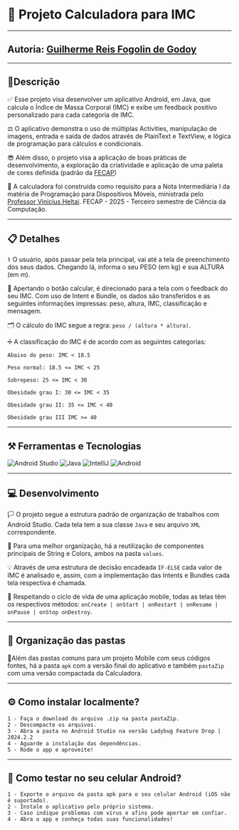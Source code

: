 # 📱 Projeto Calculadora para IMC

---

## Autoria: [Guilherme Reis Fogolin de Godoy](https://www.linkedin.com/in/guilhermefogolin/)

---

## 📄Descrição

✅ Esse projeto visa desenvolver um aplicativo Android, em Java, que calcula o Índice de Massa Corporal (IMC) e exibe um feedback positivo personalizado para cada categoria de IMC. 

⚖️ O aplicativo demonstra o uso de múltiplas Activities, manipulação de imagens, entrada e saída de dados através de PlainText e TextView, e lógica de programação para cálculos e condicionais. 

😎 Além disso, o projeto visa a aplicação de boas práticas de desenvolvimento, a exploração da criatividade e aplicação de uma paleta de cores definida (padrão da [FECAP](https://www.fecap.br))

🏫 A calculadora foi construída como requisito para a Nota Intermediária I da matéria de Programação para Dispositivos Móveis, ministrada pelo [Professor Vinicius Heltai](https://www.linkedin.com/in/vheltai/). FECAP - 2025 - Terceiro semestre de Ciência da Computação.

---

## 📋 Detalhes

⚕️ O usuário, após passar pela tela principal, vai até a tela de preenchimento dos seus dados. Chegando lá, informa o seu PESO (em kg) e sua ALTURA (em m).

🧮 Apertando o botão calcular, é direcionado para a tela com o feedback do seu IMC. Com uso de Intent e Bundle, os dados são transferidos e as seguintes informações impressas: peso, altura, IMC, classificação e mensagem.

🗂️ O cálculo do IMC segue a regra: ` peso / (altura * altura) `.

➗ A classificação do IMC é de acordo com as seguintes categorias:

```
Abaixo do peso: IMC < 18.5

Peso normal: 18.5 <= IMC < 25

Sobrepeso: 25 <= IMC < 30

Obesidade grau I: 30 <= IMC < 35

Obesidade grau II: 35 <= IMC < 40

Obesidade grau III IMC >= 40
```
---

## ⚒️ Ferramentas e Tecnologias 

![Android Studio](https://img.shields.io/badge/Android%20Studio-3DDC84?style=for-the-badge&logo=android-studio&logoColor=white)
![Java](https://img.shields.io/badge/Java-ED8B00?style=for-the-badge&logo=java&logoColor=white)
![IntelliJ](https://img.shields.io/badge/IntelliJ%20IDEA-000000?style=for-the-badge&logo=intellij-idea&logoColor=white)
![Android](https://img.shields.io/badge/Android-3DDC84?style=for-the-badge&logo=Android&logoColor=white)

---

## 💻 Desenvolvimento

🏳️ O projeto segue a estrutura padrão de organização de trabalhos com Android Studio. Cada tela tem a sua classe `Java` e seu arquivo `XML` correspondente.

📁 Para uma melhor organização, há a reutilização de componentes principais de String e Colors, ambos na pasta `values`.

💡 Através de uma estrutura de decisão encadeada `IF-ELSE` cada valor de IMC é analisado e, assim, com a implementação das Intents e Bundles cada tela respectiva é chamada.

🧬 Respeitando o ciclo de vida de uma aplicação mobile, todas as telas têm os respectivos métodos: `onCreate | onStart | onRestart | onResume | onPause | onStop onDestroy`.

---

## 📂 Organização das pastas

🎯Além das pastas comuns para um projeto Mobile com seus códigos fontes, há a pasta `apk` com a versão final do aplicativo e também `pastaZip` com uma versão compactada da Calculadora. 

---

## ⚙️ Como instalar localmente?

```
1 - Faça o download do arquivo .zip na pasta pastaZip.
2 - Descompacte os arquivos.
3 - Abra a pasta no Android Studio na versão Ladybug Feature Drop | 2024.2.2
4 - Aguarde a instalação das dependências.
5 - Rode o app e aproveite!
```

---

## 🤳 Como testar no seu celular Android?

```
1 - Exporte o arquivo da pasta apk para o seu celular Android (iOS não é suportado).
2 - Instale o aplicativo pelo próprio sistema.
3 - Caso indique problemas com vírus e afins pode apertar em confiar.
4 - Abra o app e conheça todas suas funcionalidades!


```
